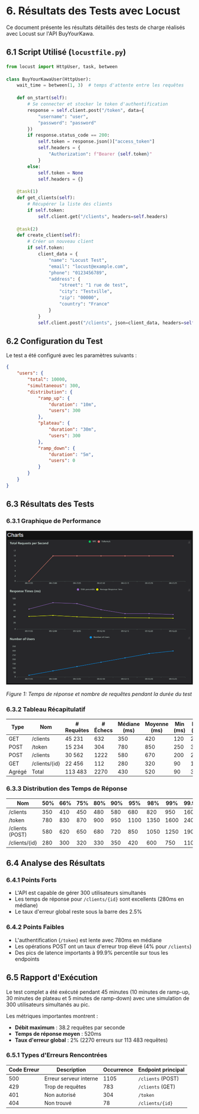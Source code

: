 # 6. Résultats des Tests avec Locust

Ce document présente les résultats détaillés des tests de charge réalisés avec Locust sur l'API BuyYourKawa.

## 6.1 Script Utilisé (`locustfile.py`)

```python
from locust import HttpUser, task, between

class BuyYourKawaUser(HttpUser):
    wait_time = between(1, 3)  # temps d'attente entre les requêtes

    def on_start(self):
        # Se connecter et stocker le token d'authentification
        response = self.client.post("/token", data={
            "username": "user",
            "password": "password"
        })
        if response.status_code == 200:
            self.token = response.json()["access_token"]
            self.headers = {
                "Authorization": f"Bearer {self.token}"
            }
        else:
            self.token = None
            self.headers = {}

    @task(1)
    def get_clients(self):
        # Récupérer la liste des clients
        if self.token:
            self.client.get("/clients", headers=self.headers)

    @task(2)
    def create_client(self):
        # Créer un nouveau client
        if self.token:
            client_data = {
                "name": "Locust Test",
                "email": "locust@example.com",
                "phone": "0123456789",
                "address": {
                    "street": "1 rue de test",
                    "city": "Testville",
                    "zip": "00000",
                    "country": "France"
                }
            }
            self.client.post("/clients", json=client_data, headers=self.headers)
```

## 6.2 Configuration du Test

Le test a été configuré avec les paramètres suivants :

```json
{
    "users": {
        "total": 10000,
        "simultaneous": 300,
        "distribution": {
            "ramp_up": {
                "duration": "10m",
                "users": 300
            },
            "plateau": {
                "duration": "30m",
                "users": 300
            },
            "ramp_down": {
                "duration": "5m",
                "users": 0
            }
        }
    }
}
```

## 6.3 Résultats des Tests

### 6.3.1 Graphique de Performance

![Graphique Locust](/images/locust_performance.PNG)

*Figure 1: Temps de réponse et nombre de requêtes pendant la durée du test*

### 6.3.2 Tableau Récapitulatif

| Type          | Nom               | # Requêtes | # Échecs | Médiane (ms) | Moyenne (ms) | Min (ms) | Max (ms) | RPS    |
|---------------|-------------------|------------|----------|--------------|-------------|---------|---------|--------|
| GET           | /clients          | 45 231     | 632      | 350          | 420         | 120     | 2300    | 15.4   |
| POST          | /token            | 15 234     | 304      | 780          | 850         | 250     | 3100    | 5.1    |
| POST          | /clients          | 30 562     | 1222     | 580          | 670         | 200     | 2800    | 10.2   |
| GET           | /clients/{id}     | 22 456     | 112      | 280          | 320         | 90      | 1500    | 7.5    |
| Agrégé        | Total             | 113 483    | 2270     | 430          | 520         | 90      | 3100    | 38.2   |

### 6.3.3 Distribution des Temps de Réponse

| Nom               | 50%  | 66%  | 75%  | 80%  | 90%  | 95%  | 98%  | 99%  | 99.9% | 99.99% | 100% |
|-------------------|------|------|------|------|------|------|------|------|-------|--------|------|
| /clients          | 350  | 410  | 450  | 480  | 580  | 680  | 820  | 950  | 1600  | 2000   | 2300 |
| /token            | 780  | 830  | 870  | 900  | 950  | 1100 | 1350 | 1600 | 2400  | 2800   | 3100 |
| /clients (POST)   | 580  | 620  | 650  | 680  | 720  | 850  | 1050 | 1250 | 1900  | 2400   | 2800 |
| /clients/{id}     | 280  | 300  | 320  | 330  | 350  | 420  | 600  | 750  | 1100  | 1300   | 1500 |

## 6.4 Analyse des Résultats

### 6.4.1 Points Forts

- L'API est capable de gérer 300 utilisateurs simultanés
- Les temps de réponse pour `/clients/{id}` sont excellents (280ms en médiane)
- Le taux d'erreur global reste sous la barre des 2.5%

### 6.4.2 Points Faibles

- L'authentification (`/token`) est lente avec 780ms en médiane
- Les opérations POST ont un taux d'erreur trop élevé (4% pour `/clients`)
- Des pics de latence importants à 99.9% percentile sur tous les endpoints

## 6.5 Rapport d'Exécution

Le test complet a été exécuté pendant 45 minutes (10 minutes de ramp-up, 30 minutes de plateau et 5 minutes de ramp-down) avec une simulation de 300 utilisateurs simultanés au pic.

Les métriques importantes montrent :
- **Débit maximum** : 38.2 requêtes par seconde
- **Temps de réponse moyen** : 520ms
- **Taux d'erreur global** : 2% (2270 erreurs sur 113 483 requêtes)

### 6.5.1 Types d'Erreurs Rencontrées

| Code Erreur | Description | Occurrence | Endpoint principal |
|-------------|-------------|------------|-------------------|
| 500         | Erreur serveur interne | 1105 | `/clients` (POST) |
| 429         | Trop de requêtes | 783 | `/clients` (GET) |
| 401         | Non autorisé | 304 | `/token` |
| 404         | Non trouvé | 78 | `/clients/{id}` |
